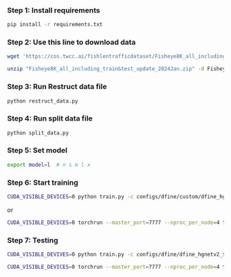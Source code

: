 ### Step 1: Install requirements

```bash
pip install -r requirements.txt
```

### Step 2: Use this line to download data 

```bash 
wget 'https://cos.twcc.ai/fishlentrafficdataset/Fisheye8K_all_including_train%26test_update_2024Jan.zip'
```

```bash
unzip "Fisheye8K_all_including_train&test_update_2024Jan.zip" -d Fisheye8K && rm "Fisheye8K_all_including_train&test_update_2024Jan.zip"
```

### Step 3: Run Restruct data file 
```bash 
python restruct_data.py
```

### Step 4: Run split data file
```bash
python split_data.py
```

### Step 5: Set model 
```bash
export model=l  # n s m l x
```


### Step 6: Start training 
```bash
CUDA_VISIBLE_DEVICES=0 python train.py -c configs/dfine/custom/dfine_hgnetv2_${model}_custom.yml --use-amp --seed=0
```
or 
```bash 
CUDA_VISIBLE_DEVICES=0 torchrun --master_port=7777 --nproc_per_node=4 train.py -c configs/dfine/dfine_hgnetv2_${model}_coco.yml --use-amp --seed=0
```

### Step 7: Testing 
```bash
CUDA_VISIBLE_DEVIVES=0 python train.py -c configs/dfine/dfine_hgnetv2_${model}_coco.yml --test-only -r model.pth
```


```bash 
CUDA_VISIBLE_DEVICES=0 torchrun --master_port=7777 --nproc_per_node=4 train.py -c configs/dfine/dfine_hgnetv2_${model}_coco.yml --test-only -r model.pth
```

